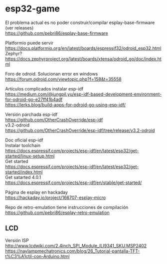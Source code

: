 # esp32-game

El problema actual es no poder construir/compilar esplay-base-firmware  
(ver releases)  
https://github.com/pebri86/esplay-base-firmware

Platformio puede servir  
https://docs.platformio.org/en/latest/boards/espressif32/odroid_esp32.html  
Zephyr?  
https://docs.zephyrproject.org/latest/boards/xtensa/odroid_go/doc/index.html  

Foro de odroid. Solucionan error en windows  
https://forum.odroid.com/viewtopic.php?f=158&t=35558  

Artículos complicados instalar esp-idf  
https://medium.com/@jungpil.yu/esp-idf-based-development-environment-for-odroid-go-e27ff41b4adf  
https://lerks.blog/build-apps-for-odroid-go-using-esp-idf/  

Versión parchada esp-idf  
https://github.com/OtherCrashOverride/esp-idf  
v3.2-odroid  
https://github.com/OtherCrashOverride/esp-idf/tree/release/v3.2-odroid  

Doc oficial esp-idf  
Instalar toolchain  
https://docs.espressif.com/projects/esp-idf/en/latest/esp32/get-started/linux-setup.html  
Get started  
https://docs.espressif.com/projects/esp-idf/en/latest/esp32/get-started/index.html  
Get satarted 4.0.1  
https://docs.espressif.com/projects/esp-idf/en/stable/get-started/  

Página de esplay en hackaday  
https://hackaday.io/project/166707-esplay-micro  

Repo de retro-emulation tiene instrucciones de compilación  
https://github.com/pebri86/esplay-retro-emulation  

## LCD
Versión ISP  
http://www.lcdwiki.com/2.4inch_SPI_Module_ILI9341_SKU:MSP2402  
https://naylampmechatronics.com/blog/26_Tutorial-pantalla-TFT-t%C3%A1ctil-con-Arduino.html  

